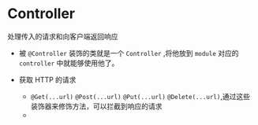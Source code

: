# Controller

处理传入的请求和向客户端返回响应

- 被 `@Controller` 装饰的类就是一个 `Controller` ,将他放到 `module` 对应的 `controller` 中就能够使用他了。

- 获取 HTTP 的请求
  - `@Get(...url)` `@Post(...url)` `@Put(...url)` `@Delete(...url)`,通过这些装饰器来修饰方法，可以拦截到响应的请求
  -
